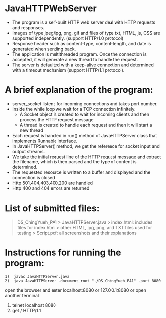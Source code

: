 # JavaHTTPWebServer
* The program is a self-built HTTP web server deal with HTTP requests and responses.
* Images of type jpeg/jpg, png, gif and files of type txt, HTML, js, CSS are supported independently. (support HTTP/1.0 protocol)
* Response header such as content-type, content-length, and date is generated when sending back.
* The application is multithreaded program. Once the connection is accepted, it will generate a new thread to handle the request.
* The server is defaulted with a keep-alive connection and determined with a timeout mechanism (support HTTP/1.1 protocol).

# A brief explanation of the program:
* server_socket listens for incoming connections and takes port number.
* Inside the while loop we wait for a TCP connection infinitely.
	- A Socket object is created to wait for incoming clients and then process the HTTP request message
	- A thread is created to handle each request and then it will start a new thread
* Each request is handled in run() method of JavaHTTPServer class that implements Runnable interface.
* In JavaHTTPServer() method, we get the reference for socket input and output streams.
* We take the initial request line of the HTTP request message and extract the filename, which is then parsed and the type of content is determined.
* The requested resource is written to a buffer and displayed and the connection is closed
* Http 501,404,403,400,200 are handled
* Http 400 and 404 errors are returned

# List of submitted files:
> DS_ChingYueh_PA1
	> JavaHTTPServer.java
	> index.html: includes files for index.html
	> other HTML, jpg, png, and TXT files used for testing
	> Script.pdf: all screenshots and their explanations

# Instructions for running the program:
	1)	javac JavaHTTPServer.java
	2)	java JavaHTTPServer -document_root "./DS_ChingYueh_PA1" -port 8080

open the browser and enter localhost:8080 or 127.0.0.1:8080
or open another terminal
1.	telnet localhost 8080
2.	get / HTTP/1.1
    
